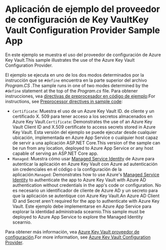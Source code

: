 # <a name="key-vault-configuration-provider-sample-app"></a><span data-ttu-id="e00c1-101">Aplicación de ejemplo del proveedor de configuración de Key Vault</span><span class="sxs-lookup"><span data-stu-id="e00c1-101">Key Vault Configuration Provider Sample App</span></span>

<span data-ttu-id="e00c1-102">En este ejemplo se muestra el uso del proveedor de configuración de Azure Key Vault.</span><span class="sxs-lookup"><span data-stu-id="e00c1-102">This sample illustrates the use of the Azure Key Vault Configuration Provider.</span></span>

<span data-ttu-id="e00c1-103">El ejemplo se ejecuta en uno de los dos modos determinados por la instrucción que se `#define` encuentra en la parte superior del archivo *Program.CS* .</span><span class="sxs-lookup"><span data-stu-id="e00c1-103">The sample runs in one of two modes determined by the `#define` statement at the top of the *Program.cs* file.</span></span> <span data-ttu-id="e00c1-104">Para obtener instrucciones, vea [directivas de preprocesador en código de ejemplo](https://docs.microsoft.com/aspnet/core#preprocessor-directives-in-sample-code):</span><span class="sxs-lookup"><span data-stu-id="e00c1-104">For instructions, see [Preprocessor directives in sample code](https://docs.microsoft.com/aspnet/core#preprocessor-directives-in-sample-code):</span></span>

* <span data-ttu-id="e00c1-105">`Certificate`: Muestra el uso de un Azure Key Vault ID. de cliente y un certificado X. 509 para tener acceso a los secretos almacenados en Azure Key Vault.</span><span class="sxs-lookup"><span data-stu-id="e00c1-105">`Certificate`: Demonstrates the use of an Azure Key Vault Client ID and X.509 certificate to access secrets stored in Azure Key Vault.</span></span> <span data-ttu-id="e00c1-106">Esta versión del ejemplo se puede ejecutar desde cualquier ubicación, implementada en Azure App Service o cualquier host capaz de servir a una aplicación ASP.NET Core.</span><span class="sxs-lookup"><span data-stu-id="e00c1-106">This version of the sample can be run from any location, deployed to Azure App Service or any host capable of serving an ASP.NET Core app.</span></span>
* <span data-ttu-id="e00c1-107">`Managed`: Muestra cómo usar [Managed Service Identity](https://docs.microsoft.com/azure/active-directory/managed-identities-azure-resources/overview) de Azure para autenticar la aplicación en Azure Key Vault con Azure ad autenticación sin credenciales en el código o la configuración de la aplicación.</span><span class="sxs-lookup"><span data-stu-id="e00c1-107">`Managed`: Demonstrates how to use Azure's [Managed Service Identity](https://docs.microsoft.com/azure/active-directory/managed-identities-azure-resources/overview) to authenticate the app to Azure Key Vault with Azure AD authentication without credentials in the app's code or configuration.</span></span> <span data-ttu-id="e00c1-108">No es necesario un identificador de cliente de Azure AD y un secreto para que la aplicación se autentique con Azure Key Vault.</span><span class="sxs-lookup"><span data-stu-id="e00c1-108">An Azure AD Client ID and Secret aren't required for the app to authenticate with Azure Key Vault.</span></span> <span data-ttu-id="e00c1-109">Este ejemplo debe implementarse en Azure App Service para explorar la identidad administrada scearnio.</span><span class="sxs-lookup"><span data-stu-id="e00c1-109">This sample must be deployed to Azure App Service to explore the Managed Identity scearnio.</span></span>

<span data-ttu-id="e00c1-110">Para obtener más información, vea [Azure Key Vault proveedor de configuración](https://docs.microsoft.com/aspnet/core/security/key-vault-configuration).</span><span class="sxs-lookup"><span data-stu-id="e00c1-110">For more information, see [Azure Key Vault Configuration Provider](https://docs.microsoft.com/aspnet/core/security/key-vault-configuration).</span></span>

